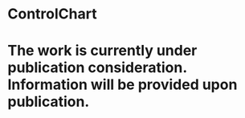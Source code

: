 # ControlChart

# The work is currently under publication consideration. Information will be provided upon publication.
